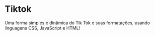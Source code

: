 # Tiktok
Uma forma simples e dinâmica do Tik Tok e suas formatações, usando linguagens CSS, JavaScript e HTML!
